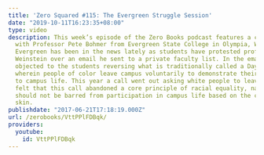 ```yaml
---
title: 'Zero Squared #115: The Evergreen Struggle Session'
date: "2019-10-11T16:23:35+08:00"
type: video
description: This week’s episode of the Zero Books podcast features a conversation
  with Professor Pete Bohmer from Evergreen State College in Olympia, Washington.
  Evergreen has been in the news lately as students have protested professor Brett
  Weinstein over an email he sent to a private faculty list. In the email Weinstein
  objected to the students reversing what is traditionally called a Day of Absence
  wherein people of color leave campus voluntarily to demonstrate their importance
  to campus life. This year a call went out asking white people to leave. Brett Weinstein
  felt that this call abandoned a core principle of racial equality, namely that people
  should not be barred from participation in campus life based on the color of their
  skin.
publishdate: "2017-06-21T17:18:19.000Z"
url: /zerobooks/VttPPlFDBqk/
providers:
  youtube:
    id: VttPPlFDBqk
---
```

